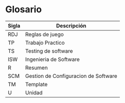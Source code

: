 # Glosario

| Sigla | Descripción |
| --- | --- |
| RDJ | Reglas de juego |
| TP | Trabajo Practico |
| TS | Testing de software|
| ISW | Ingenieria de Software |
| R | Resumen |
| SCM | Gestion de Configuracion de Software |
| TM | Template |
| U | Unidad |
